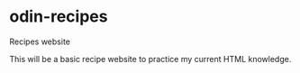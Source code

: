 # odin-recipes
Recipes website

This will be a basic recipe website to practice my current HTML knowledge.